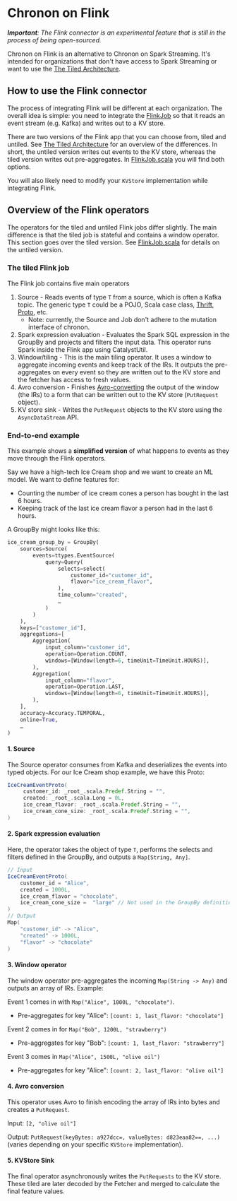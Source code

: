 
# Chronon on Flink

_**Important**: The Flink connector is an experimental feature that is still in the process of being open-sourced._

Chronon on Flink is an alternative to Chronon on Spark Streaming. It's intended for organizations that don't have access to Spark Streaming or want to use the [The Tiled Architecture](./Tiled_Architecture.md).

## How to use the Flink connector

The process of integrating Flink will be different at each organization. The overall idea is simple: you need to integrate the [FlinkJob](https://github.com/airbnb/chronon/blob/master/flink/src/main/scala/ai/chronon/flink/FlinkJob.scala) so that it reads an event stream (e.g. Kafka) and writes out to a KV store.

There are two versions of the Flink app that you can choose from, tiled and untiled. See [The Tiled Architecture](./Tiled_Architecture.md) for an overview of the differences. In short, the untiled version writes out events to the KV store, whereas the tiled version writes out pre-aggregates. In [FlinkJob.scala](https://github.com/airbnb/chronon/blob/master/flink/src/main/scala/ai/chronon/flink/FlinkJob.scala) you will find both options.

You will also likely need to modify your `KVStore` implementation while integrating Flink. 

## Overview of the Flink operators

The operators for the tiled and untiled Flink jobs differ slightly. The main difference is that the tiled job is stateful and contains a window operator. This section goes over the tiled version. See [FlinkJob.scala](https://github.com/airbnb/chronon/blob/master/flink/src/main/scala/ai/chronon/flink/FlinkJob.scala) for details on the untiled version.

### The tiled Flink job

The Flink job contains five main operators
1. Source - Reads events of type `T` from a source, which is often a Kafka topic. The generic type `T` could be a POJO, Scala case class, [Thrift](https://thrift.apache.org/), [Proto](https://protobuf.dev/), etc. 
   - Note: currently, the Source and Job don't adhere to the mutation interface of chronon.
2. Spark expression evaluation - Evaluates the Spark SQL expression in the GroupBy and projects and filters the input data. This operator runs Spark inside the Flink app using CatalystUtil.
3. Window/tiling - This is the main tiling operator. It uses a window to aggregate incoming events and keep track of the IRs. It outputs the pre-aggregates on every event so they are written out to the KV store and the fetcher has access to fresh values.
4. Avro conversion - Finishes [Avro-converting](https://avro.apache.org/) the output of the window (the IRs) to a form that can be written out to the KV store (`PutRequest` object).
5. KV store sink - Writes the `PutRequest` objects to the KV store using the `AsyncDataStream` API.

### End-to-end example

This example shows a **simplified version** of what happens to events as they move through the Flink operators.

Say we have a high-tech Ice Cream shop and we want to create an ML model. We want to define features for:
- Counting the number of ice cream cones a person has bought in the last 6 hours.
- Keeping track of the last ice cream flavor a person had in the last 6 hours.

A GroupBy might looks like this:
```python
ice_cream_group_by = GroupBy(
    sources=Source(
        events=ttypes.EventSource(
            query=Query(
                selects=select(
                    customer_id="customer_id",
                    flavor="ice_cream_flavor",
                ),
                time_column="created",
                …
            )
        )
    ),
    keys=["customer_id"],
    aggregations=[
        Aggregation(
            input_column="customer_id",
            operation=Operation.COUNT,
            windows=[Window(length=6, timeUnit=TimeUnit.HOURS)],
        ),
        Aggregation(
            input_column="flavor",
            operation=Operation.LAST,
            windows=[Window(length=6, timeUnit=TimeUnit.HOURS)],
        ),
    ],
    accuracy=Accuracy.TEMPORAL,
    online=True,
    …
)
```


#### 1. Source

The Source operator consumes from Kafka and deserializes the events into typed objects. For our Ice Cream shop example, we have this Proto:

```Scala
IceCreamEventProto(
     customer_id: _root_.scala.Predef.String = "",
     created: _root_.scala.Long = 0L,
     ice_cream_flavor: _root_.scala.Predef.String = "",
     ice_cream_cone_size: _root_.scala.Predef.String = "",
)
```

#### 2. Spark expression evaluation

Here, the operator takes the object of type `T`, performs the selects and filters defined in the GroupBy, and outputs a `Map[String, Any]`.

```scala
// Input
IceCreamEventProto(
    customer_id = "Alice",
    created = 1000L,
    ice_cream_flavor = "chocolate",
    ice_cream_cone_size =  "large" // Not used in the GroupBy definition 
)
// Output
Map(
    "customer_id" -> "Alice",
    "created" -> 1000L,
    "flavor" -> "chocolate"
)
```

#### 3. Window operator

The window operator pre-aggregates the incoming `Map(String -> Any)` and outputs an array of IRs. Example:

Event 1 comes in with `Map("Alice", 1000L, "chocolate")`.
- Pre-aggregates for key "Alice": `[count: 1, last_flavor: "chocolate"]`

Event 2 comes in for `Map("Bob", 1200L, "strawberry")`
- Pre-aggregates for key "Bob": `[count: 1, last_flavor: "strawberry"]`

Event 3 comes in `Map("Alice", 1500L, "olive oil")`
- Pre-aggregates for key "Alice": `[count: 2, last_flavor: "olive oil"]`

#### 4. Avro conversion

This operator uses Avro to finish encoding the array of IRs into bytes and creates a `PutRequest`.

Input: `[2, "olive oil"]`

Output: `PutRequest(keyBytes: a927dcc=, valueBytes: d823eaa82==, ...)` (varies depending on your specific `KVStore` implementation).

#### 5. KVStore Sink

The final operator asynchronously writes the `PutRequests` to the KV store. These tiled are later decoded by the Fetcher and merged to calculate the final feature values.